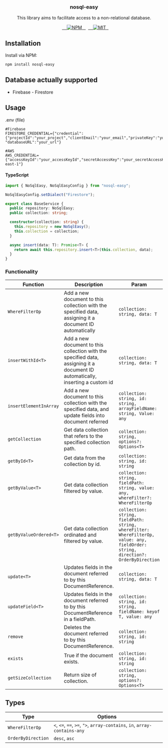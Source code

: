 <h3 align="center">nosql-easy</h3>
<p align="center">This library aims to facilitate access to a non-relational database.</p>

<p align="center">
  <a href="https://www.npmjs.com/package/nosql-easy">
    <img src="https://img.shields.io/npm/v/nosql-easy.svg" alt="NPM">
  </a>
  <a href="LICENSE">
    <img src="https://img.shields.io/badge/license-MIT-blue.svg?style=flat-square" alt="MIT">
  </a>
</p>

## Installation

Install via NPM:

```bash
npm install nosql-easy

```

## Database actually supported

- Firebase - Firestore

## Usage

.env (file)

```
#Firebase
FIRESTORE_CREDENTIAL={"credential":{"projectId":"your_project","clientEmail":"your_email","privateKey":"your_privateKey"}, "databaseURL":"your_url"}

#AWS
AWS_CREDENTIAL={"accessKeyId":"your_accessKeyId","secretAccessKey":"your_secretAccessKey","region":"sa-east-1"}
```

#### TypeScript

```typescript
import { NoSqlEasy, NoSqlEasyConfig } from "nosql-easy";

NoSqlEasyConfig.setDialect("Firestore");

export class BaseService {
  public repository: NoSqlEasy;
  public collection: string;

  constructor(collection: string) {
    this.repository = new NoSqlEasy();
    this.collection = collection;
  }

  async insert(data: T): Promise<T> {
    return await this.repository.insert<T>(this.collection, data);
  }
}
```

### Functionality

| Function               | Description                                                                                                                    | Param                                                                                                                             | Return         |
| ---------------------- | ------------------------------------------------------------------------------------------------------------------------------ | --------------------------------------------------------------------------------------------------------------------------------- | -------------- |
| `WhereFilterOp`        | Add a new document to this collection with the specified data, assigning it a document ID automatically                        | `collection: string, data: T `                                                                                                    | `Promise<T>`   |
| `insertWithId<T>`      | Add a new document to this collection with the specified data, assigning it a document ID automatically, inserting a custom id | `collection: string, data: T `                                                                                                    | `Promise<T>`   |
| `insertElementInArray` | Add a new document to this collection with the specified data, and update fields into document referred                        | `collection: string, id: string, arrayFieldName: string, Value: any`                                                              | `Promise`      |
| `getCollection`        | Get data collection that refers to the specified collection path.                                                              | `collection: string, options?: Options<T> `                                                                                       | `Promise<T[]>` |
| `getById<T>`           | Get data from the collection by id.                                                                                            | `collection: string, id: string `                                                                                                 | `Promise<T>`   |
| `getByValue<T>`        | Get data collection filtered by value.                                                                                         | `collection: string, fieldPath: string, value: any, whereFilter?: WhereFilterOp `                                                 | `Promise<T[]>` |
| `getByValueOrdered<T>` | Get data collection ordinated and filtered by value.                                                                           | `collection: string, fieldPath: string, whereFilter: WhereFilterOp, value: any, fieldOrder: string, direction?: OrderByDirection` | `Promise<T[]>` |
| `update<T>`            | Updates fields in the document referred to by this DocumentReference.                                                          | `collection: string, data: T`                                                                                                     | `Promise`      |
| `updateField<T>`       | Updates fields in the document referred to by this DocumentReference in a fieldPath.                                           | `collection: string, id: string, fieldName: keyof T, value: any`                                                                  | `Promise`      |
| `remove`               | Deletes the document referred to by this DocumentReference.                                                                    | `collection: string, id: string`                                                                                                  | `Promise`      |
| `exists`               | True if the document exists.                                                                                                   | `collection: string, id: string`                                                                                                  | `Promise`      |
| `getSizeCollection`               | Return size of collection.                                                                                                   | `collection: string, options?: Options<T>`                                                                                                  | `Promise<number>`      |

## Types

| Type               | Options                                                                   |
| ------------------ | ------------------------------------------------------------------------- |
| `WhereFilterOp`    | `<`, `<=`, `==`, `>=`, `">`, `array-contains`, `in`, `array-contains-any` |
| `OrderByDirection` | `desc`, `asc`                                                             |

